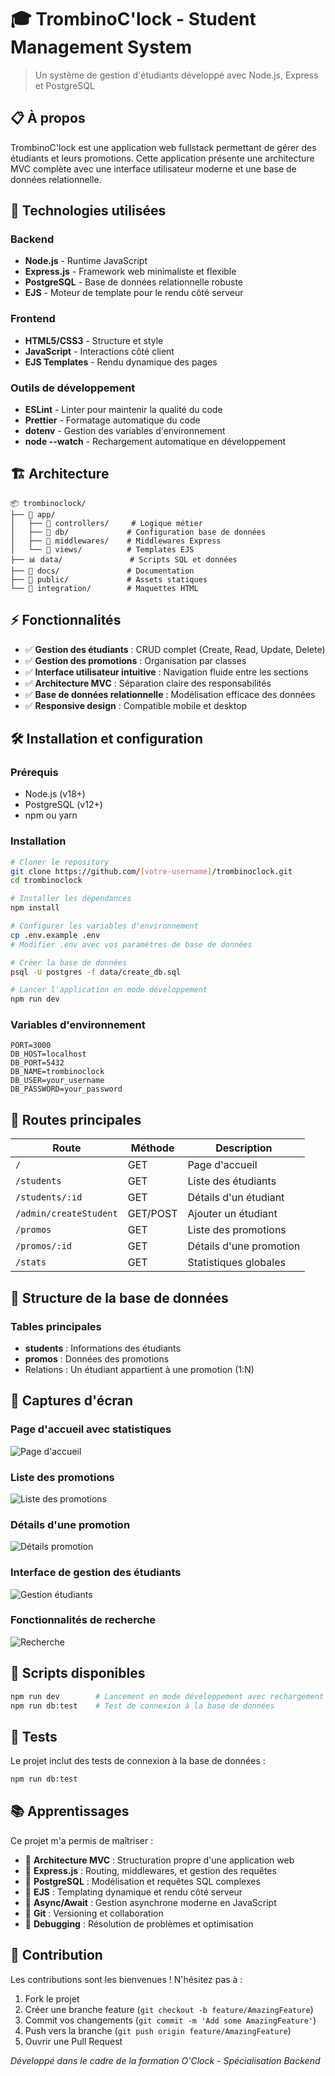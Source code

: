 # 🎓 TrombinoC'lock - Student Management System

> Un système de gestion d'étudiants développé avec Node.js, Express et PostgreSQL

## 📋 À propos

TrombinoC'lock est une application web fullstack permettant de gérer des étudiants et leurs promotions. Cette application présente une architecture MVC complète avec une interface utilisateur moderne et une base de données relationnelle.

## 🚀 Technologies utilisées

### Backend

- **Node.js** - Runtime JavaScript
- **Express.js** - Framework web minimaliste et flexible
- **PostgreSQL** - Base de données relationnelle robuste
- **EJS** - Moteur de template pour le rendu côté serveur

### Frontend

- **HTML5/CSS3** - Structure et style
- **JavaScript** - Interactions côté client
- **EJS Templates** - Rendu dynamique des pages

### Outils de développement

- **ESLint** - Linter pour maintenir la qualité du code
- **Prettier** - Formatage automatique du code
- **dotenv** - Gestion des variables d'environnement
- **node --watch** - Rechargement automatique en développement

## 🏗️ Architecture

```
📦 trombinoclock/
├── 🎯 app/
│   ├── 📁 controllers/     # Logique métier
│   ├── 📁 db/             # Configuration base de données
│   ├── 📁 middlewares/    # Middlewares Express
│   └── 📁 views/          # Templates EJS
├── 📊 data/               # Scripts SQL et données
├── 📖 docs/               # Documentation
├── 🎨 public/             # Assets statiques
└── 🧪 integration/        # Maquettes HTML
```

## ⚡ Fonctionnalités

- ✅ **Gestion des étudiants** : CRUD complet (Create, Read, Update, Delete)
- ✅ **Gestion des promotions** : Organisation par classes
- ✅ **Interface utilisateur intuitive** : Navigation fluide entre les sections
- ✅ **Architecture MVC** : Séparation claire des responsabilités
- ✅ **Base de données relationnelle** : Modélisation efficace des données
- ✅ **Responsive design** : Compatible mobile et desktop

## 🛠️ Installation et configuration

### Prérequis

- Node.js (v18+)
- PostgreSQL (v12+)
- npm ou yarn

### Installation

```bash
# Cloner le repository
git clone https://github.com/[votre-username]/trombinoclock.git
cd trombinoclock

# Installer les dépendances
npm install

# Configurer les variables d'environnement
cp .env.example .env
# Modifier .env avec vos paramètres de base de données

# Créer la base de données
psql -U postgres -f data/create_db.sql

# Lancer l'application en mode développement
npm run dev
```

### Variables d'environnement

```env
PORT=3000
DB_HOST=localhost
DB_PORT=5432
DB_NAME=trombinoclock
DB_USER=your_username
DB_PASSWORD=your_password
```

## 🎯 Routes principales

| Route                  | Méthode  | Description             |
| ---------------------- | -------- | ----------------------- |
| `/`                    | GET      | Page d'accueil          |
| `/students`            | GET      | Liste des étudiants     |
| `/students/:id`        | GET      | Détails d'un étudiant   |
| `/admin/createStudent` | GET/POST | Ajouter un étudiant     |
| `/promos`              | GET      | Liste des promotions    |
| `/promos/:id`          | GET      | Détails d'une promotion |
| `/stats`               | GET      | Statistiques globales   |

## 💾 Structure de la base de données

### Tables principales

- **students** : Informations des étudiants
- **promos** : Données des promotions
- Relations : Un étudiant appartient à une promotion (1:N)

## 📱 Captures d'écran

### Page d'accueil avec statistiques
![Page d'accueil](./screenshot/Capture%20d'écran%202025-08-25%20à%2000.40.36.png)

### Liste des promotions
![Liste des promotions](./screenshot/Capture%20d'écran%202025-08-25%20à%2000.40.45.png)

### Détails d'une promotion
![Détails promotion](./screenshot/Capture%20d'écran%202025-08-25%20à%2000.40.52.png)

### Interface de gestion des étudiants
![Gestion étudiants](./screenshot/Capture%20d'écran%202025-08-25%20à%2000.40.58.png)

### Fonctionnalités de recherche
![Recherche](./screenshot/Capture%20d'écran%202025-08-25%20à%2000.41.16.png)

## 🔧 Scripts disponibles

```bash
npm run dev        # Lancement en mode développement avec rechargement automatique
npm run db:test    # Test de connexion à la base de données
```

## 🧪 Tests

Le projet inclut des tests de connexion à la base de données :

```bash
npm run db:test
```

## 📚 Apprentissages

Ce projet m'a permis de maîtriser :

- 🔹 **Architecture MVC** : Structuration propre d'une application web
- 🔹 **Express.js** : Routing, middlewares, et gestion des requêtes
- 🔹 **PostgreSQL** : Modélisation et requêtes SQL complexes
- 🔹 **EJS** : Templating dynamique et rendu côté serveur
- 🔹 **Async/Await** : Gestion asynchrone moderne en JavaScript
- 🔹 **Git** : Versioning et collaboration
- 🔹 **Debugging** : Résolution de problèmes et optimisation

## 🤝 Contribution

Les contributions sont les bienvenues ! N'hésitez pas à :

1. Fork le projet
2. Créer une branche feature (`git checkout -b feature/AmazingFeature`)
3. Commit vos changements (`git commit -m 'Add some AmazingFeature'`)
4. Push vers la branche (`git push origin feature/AmazingFeature`)
5. Ouvrir une Pull Request

_Développé dans le cadre de la formation O'Clock - Spécialisation Backend_

